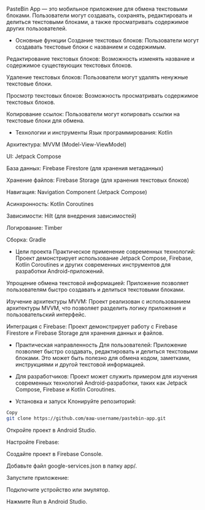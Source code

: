 
PasteBin App — это мобильное приложение для обмена текстовыми блоками. Пользователи могут создавать, сохранять, редактировать и делиться текстовыми блоками, а также просматривать содержимое других пользователей. 
- Основные функции
Создание текстовых блоков: Пользователи могут создавать текстовые блоки с названием и содержимым.

Редактирование текстовых блоков: Возможность изменять название и содержимое существующих текстовых блоков.

Удаление текстовых блоков: Пользователи могут удалять ненужные текстовые блоки.

Просмотр текстовых блоков: Возможность просматривать содержимое текстовых блоков.

Копирование ссылок: Пользователи могут копировать ссылки на текстовые блоки для обмена.

- Технологии и инструменты
Язык программирования: Kotlin

Архитектура: MVVM (Model-View-ViewModel)

UI: Jetpack Compose

База данных: Firebase Firestore (для хранения метаданных)

Хранение файлов: Firebase Storage (для хранения текстовых блоков)

Навигация: Navigation Component (Jetpack Compose)

Асинхронность: Kotlin Coroutines

Зависимости: Hilt (для внедрения зависимостей)

Логирование: Timber

Сборка: Gradle

- Цели проекта
Практическое применение современных технологий: Проект демонстрирует использование Jetpack Compose, Firebase, Kotlin Coroutines и других современных инструментов для разработки Android-приложений.

Упрощение обмена текстовой информацией: Приложение позволяет пользователям быстро создавать и делиться текстовыми блоками.

Изучение архитектуры MVVM: Проект реализован с использованием архитектуры MVVM, что позволяет разделить логику приложения и пользовательский интерфейс.

Интеграция с Firebase: Проект демонстрирует работу с Firebase Firestore и Firebase Storage для хранения данных и файлов.

- Практическая направленность
Для пользователей: Приложение позволяет быстро создавать, редактировать и делиться текстовыми блоками. Это может быть полезно для обмена кодом, заметками, инструкциями и другой текстовой информацией.

- Для разработчиков: Проект может служить примером для изучения современных технологий Android-разработки, таких как Jetpack Compose, Firebase и Kotlin Coroutines.

- Установка и запуск
Клонируйте репозиторий:

```bash
Copy
git clone https://github.com/ваш-username/pastebin-app.git
```
Откройте проект в Android Studio.

Настройте Firebase:

Создайте проект в Firebase Console.

Добавьте файл google-services.json в папку app/.

Запустите приложение:

Подключите устройство или эмулятор.

Нажмите Run в Android Studio.
